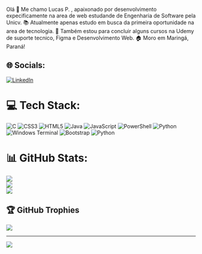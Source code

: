 Olá 👋
Me chamo Lucas P. , apaixonado por desenvolvimento expecificamente na area de web estudande de Engenharia de Software pela Unicv.
📚 Atualmente apenas estudo em busca da primeira oportunidade na area de tecnologia.
🌱 Também estou para concluir alguns cursos na Udemy de suporte tecnico, Figma e Desenvolvimento Web.
🏠 Moro em Maringá, Paraná!

## 🌐 Socials:
[![LinkedIn](https://img.shields.io/badge/LinkedIn-%230077B5.svg?logo=linkedin&logoColor=white)](https://linkedin.com/in/lucas-peixoto-p/) 

# 💻 Tech Stack:
![C](https://img.shields.io/badge/c-%2300599C.svg?style=plastic&logo=c&logoColor=white) ![CSS3](https://img.shields.io/badge/css3-%231572B6.svg?style=plastic&logo=css3&logoColor=white) ![HTML5](https://img.shields.io/badge/html5-%23E34F26.svg?style=plastic&logo=html5&logoColor=white) ![Java](https://img.shields.io/badge/java-%23ED8B00.svg?style=plastic&logo=openjdk&logoColor=white) ![JavaScript](https://img.shields.io/badge/javascript-%23323330.svg?style=plastic&logo=javascript&logoColor=%23F7DF1E) ![PowerShell](https://img.shields.io/badge/PowerShell-%235391FE.svg?style=plastic&logo=powershell&logoColor=white) ![Python](https://img.shields.io/badge/python-3670A0?style=plastic&logo=python&logoColor=ffdd54) ![Windows Terminal](https://img.shields.io/badge/Windows%20Terminal-%234D4D4D.svg?style=plastic&logo=windows-terminal&logoColor=white) ![Bootstrap](https://img.shields.io/badge/bootstrap-%238511FA.svg?style=plastic&logo=bootstrap&logoColor=white) ![Python](https://img.shields.io/badge/python-3670A0?style=plastic&logo=python&logoColor=ffdd54)
# 📊 GitHub Stats:
![](https://github-readme-stats.vercel.app/api?username=Lucas-Peixoto-Pereira&theme=tokyonight&hide_border=false&include_all_commits=true&count_private=true)<br/>
![](https://github-readme-streak-stats.herokuapp.com/?user=Lucas-Peixoto-Pereira&theme=tokyonight&hide_border=false)<br/>
![](https://github-readme-stats.vercel.app/api/top-langs/?username=Lucas-Peixoto-Pereira&theme=tokyonight&hide_border=false&include_all_commits=true&count_private=true&layout=compact)

## 🏆 GitHub Trophies
![](https://github-profile-trophy.vercel.app/?username=Lucas-Peixoto-Pereira&theme=radical&no-frame=false&no-bg=false&margin-w=4)

---
[![](https://visitcount.itsvg.in/api?id=Lucas-Peixoto-Pereira&icon=0&color=0)](https://visitcount.itsvg.in)

<!-- Proudly created with GPRM ( https://gprm.itsvg.in ) -->
